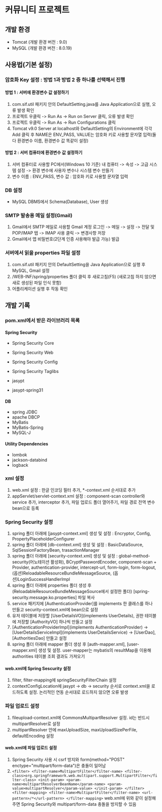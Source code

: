 # 커뮤니티 프로젝트

## 개발 환경
* Tomcat (개발 환경 버전 : 9.0)
* MySQL (개발 환경 버전 : 8.0.19)

## 사용법(기본 설정)
### 암호화 Key 설정 : 방법 1과 방법 2 중 하나를 선택해서 진행
#### 방법 1 : 서버에 환경변수 값 설정하기
1. com.sif.util 패키지 안의 DefaultSetting.java를 Java Application으로 실행, 오류 발생 확인
2. 프로젝트 우클릭 -> Run As -> Run on Server 클릭, 오류 발생 확인
3. 프로젝트 우클릭 -> Run As -> Run Configurations 클릭
4. Tomcat v9.0 Server at localhost와 DefaultSetting의 Environment에 각각 Add 클릭 후 NAME은 ENV_PASS, VALUE는 암호화 키로 사용할 문자열 입력(둘 다 환경변수 이름, 환경변수 값 똑같이 설정)

#### 방법 2 : 서버 컴퓨터에 환경변수 값 설정하기
1. 서버 컴퓨터로 사용할 PC에서(Windows 10 기준) 내 컴퓨터 -> 속성 -> 고급 시스템 설정 -> 환경 변수에 사용자 변수나 시스템 변수 만들기
2. 변수 이름 : ENV_PASS, 변수 값 : 암호화 키로 사용할 문자열 입력

### DB 설정
* MySQL DBMS에서 Schema(Database), User 생성

### SMTP 발송용 메일 설정(Gmail)
1. Gmail에서 SMTP 메일로 사용할 Gmail 계정 로그인 -> 메일 -> 설정 -> 전달 및 POP/IMAP 탭 -> IMAP 사용 클릭 -> 변경사항 저장
2. Gmail에서 앱 비밀번호(2단계 인증 사용해야 발급 가능) 발급

### 서버에서 읽을 properties 파일 설정
1. com.sif.util 패키지 안의 DefaultSetting을 Java Application으로 실행 후 MySQL, Gmail 설정
2. /WEB-INF/spring/properties 폴더 클릭 후 새로고침(F5) (새로고침 하지 않으면 새로 생성된 파일 인식 못함)
3. 어플리케이션 실행 후 작동 확인

## 개발 기록
### pom.xml에서 받은 라이브러리 목록
#### Spring Security
* Spring Security Core
* Spring Security Web
* Spring Security Config
* Spring Security Taglibs

* jasypt
* jasypt-spring31

#### DB
* spring JDBC
* apache DBCP
* MyBatis
* MyBatis-Spring
* MySQL-J

#### Utility Dependencies
* lombok
* jackson-databind
* logback

### xml 설정
1. web.xml 설정 : 한글 인코딩 필터 추가, *-context.xml 순서대로 추가
2. appServlet/servlet-context.xml 설정 : component-scan controller와 service 추가, interceptor 추가, 파일 업로드 폴더 열어주기, 파일 경로 전역 변수 bean으로 등록

### Spring Security 설정
1. spring 폴더 아래에 [jasypt-context.xml] 생성 및 설정 : Encryptor, Config, PropertyPlaceholderConfigurer
2. spring 폴더 아래에 [db-context.xml] 생성 및 설정 : BasicDataSource, SqlSessionFactoryBean, trasactionManager
3. spring 폴더 아래에 [security-context.xml] 생성 및 설정 : global-method-security(어노테이션 활성화), BCryptPasswordEncoder, component-scan + Provider, authentication-provider, intercept-url, form-login, form-logout, (옵션)ReloadableResourceBundleMessageSource, (옵션)LoginSuccessHandlerImpl
4. spring 폴더 아래에 properties 폴더 생성 후(ReloadableResourceBundleMessageSource에서 설정한 폴더) [spring-security.message.ko.properties] 파일 복사
5. service 패키지에 [AuthenticationProvider]를 implements 한 클래스를 하나 만들고 security-context.xml에 bean으로 설정
6. 유저 테이블에 저장할 [UserDetailsVO](implements UserDetails), 권한 테이블에 저장할 [AuthorityVO] 하나씩 만들고 설정
7. [AuthenticationProviderImpl](implements AuthenticationProvider) -> [UserDetailsServiceImpl](implements UserDetailsService) -> [UserDao], [AuthoritiesDao] 만들고 설정
8. spring 폴더 아래에 mapper 폴더 생성 후 [auth-mapper.xml], [user-mapper.xml] 생성 및 설정. user-mapper는 mybatis의 resultMap을 이용해 authorities 테이블 조회 결과도 가져오기

#### web.xml에 Spring Sescurity 설정
1. filter, filter-mapping에 springSecurityFilterChain 설정
2. contextConfigLocation에 jasypt -> db -> security 순서로 context.xml을 로드하도록 설정. 논리적인 연동 순서대로 로드하지 않으면 오류 발생

### 파일 업로드 설정
1. fileupload-context.xml에 CommonsMultipartResolver 설정. id는 반드시 multipartResolver로 설정
2. multipartResolver 안에 maxUploadSize, maxUploadSizePerFile, defaultEncoding 설정

#### web.xml에 파일 업로드 설정
1. Spring Security 사용 시 csrf 방지와 form(method="POST" enctype="multipart/form-data")은 충돌이 일어남
2. `<filter>
	    <filter-name>MultipartFilter</filter-name>
	    <filter-class>org.springframework.web.multipart.support.MultipartFilter</filter-class>
	    <init-param>
	    	<param-name>multipartResolverBeanName</param-name>
	    	<param-value>multipartResolver</param-value>
	    </init-param>
	</filter>
	<filter-mapping>
	    <filter-name>MultipartFilter</filter-name>
	    <url-pattern>/*</url-pattern>
	</filter-mapping>`
    web.xml에 위와 같이 설정해주면 Spring Security와 multipart/form-data 충돌을 방지할 수 있음